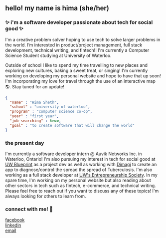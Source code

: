 ## hello! my name is hima (she/her) 
### :sparkles: i'm a software developer passionate about tech for social good :sparkles:

I'm a creative problem solver hoping to use tech to solve larger problems in the world. I’m interested in product/project management, full stack development, technical writing, and fintech!! I'm currently a Computer Science Student studying at University of Waterloo. 

Outside of school I like to spend my time travelling to new places and exploring new cultures, baking a sweet treat, or singing! I'm currently working on developing my personal website and hope to have that up soon! I'm incorporating my love for travel through the use of an interactive map :earth_americas:. Stay tuned for an update!

```json
{
  "name" : "Hima Sheth",
  "school" : "university of waterloo",
  "program" : "computer science co-op",
  "year" : "first year",
  "job-searching" : true,
  "goal" : "to create software that will change the world"
}
```

### the present day
I'm currently a software developer intern @ Auvik Networks Inc. in Waterloo, Ontario! I'm also pursuing my interest in tech for social good at [UW Blueprint](http://uwblueprint.org/) as a project dev as well as working with [Dimagi](https://www.dimagi.com/) to create an app to diagnose/control the spread the spread of Tuberculosis. I'm also working as a full stack developer at [UW's Entrepreneurship Society](http://entsoc.ca/). In my spare time, I'm working on my personal website but also reading about other sectors in tech such as fintech, e-commerce, and technical writing. Please feel free to reach out if you want to discuss any of these topics! I'm always looking for others to learn from.


### connect with me! :iphone:
[facebook](https://facebook.com/hima.sheth.10)\
[linkedin](https://www.linkedin.com/in/himasheth/)\
[email](mailto:himasheth05@gmail.com)

